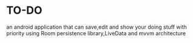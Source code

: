 # TO-DO
an android application that can save,edit and show your doing stuff with priority using Room persistence library,LiveData and mvvm architecture
